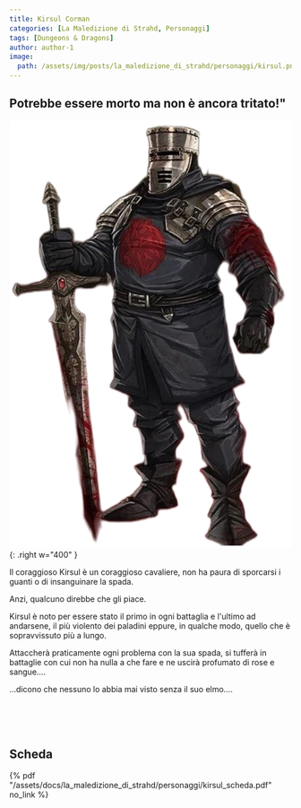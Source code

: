 ```yaml
---
title: Kirsul Corman
categories: [La Maledizione di Strahd, Personaggi]
tags: [Dungeons & Dragons]
author: author-1
image:
  path: /assets/img/posts/la_maledizione_di_strahd/personaggi/kirsul.png
---
```


## Potrebbe essere morto ma non è ancora tritato!"

![Desktop View](/assets/img/posts/la_maledizione_di_strahd/personaggi/kirsul.png){: .right w="400" }

Il coraggioso Kirsul è un coraggioso cavaliere, non ha paura di sporcarsi i guanti o di insanguinare la spada. 

Anzi, qualcuno direbbe che gli piace. 

Kirsul è noto per essere stato il primo in ogni battaglia e l'ultimo ad andarsene, il più violento dei paladini eppure, in qualche modo, quello che è sopravvissuto più a lungo. 

Attaccherà praticamente ogni problema con la sua spada, si tufferà in battaglie con cui non ha nulla a che fare e ne uscirà profumato di rose e sangue….


…dicono che nessuno lo abbia mai visto senza il suo elmo….

<br><br><br>

## Scheda

{% pdf "/assets/docs/la_maledizione_di_strahd/personaggi/kirsul_scheda.pdf" no_link %}